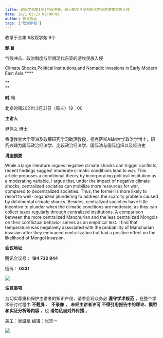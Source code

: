 ```yaml
---
title: 政观学苑第1期|气候冲击、政治制度与早期现代东亚的游牧民族入侵
date: 2021-03-23 09:00:00
author: 政文观止
tags: ['政观学苑']
---
```



收录于合集 #政观学苑 9个

**题 目**

气候冲击、政治制度与早期现代东亚的游牧民族入侵  

Climate Shocks,Political Institutions,and Nomadic Invasions in Early Modern
East Asia ****

 **  
**

 **时 间**

北京时间2021年3月31日（周三）19：00

  

 **主讲人**

尹伟文 博士

香港教育大学亚洲及政策研究学习助理教授，德克萨斯A&M大学政治学博士，研究兴趣为国际政治经济学、比较政治经济学、国际法与国际组织以及经济史

  

 **讲座摘要**

While a large literature argues negative climate shocks can trigger conflicts,
recent findings suggest moderate climatic conditions lead to war. This article
proposes a conditional theory by incorporating political institution as a
moderating variable. I argue that, under the impact of negative climate
shocks, centralized societies can mobilize more resources for war, compared to
decentralized societies. Thus, the former is more likely to resort to well-
organized plundering to address the scarcity problem caused by detrimental
climate shocks. Besides, centralized societies have little incentive to
plunder when the climatic conditions are moderate, as they can collect taxes
regularly through centralized institutions. A comparison between the more
centralized Manchurian and the less centralized Mongols on their conflictual
behavior serves as an empirical test. I find that temperature was negatively
associated with the probability of Manchurian invasion after they embraced
centralization but had a positive effect on the likelihood of Mongol invasion.

  

 **会议地址**

腾讯会议号： **194 730 844**

密码： **0331**

![](/images/149/2.png)

**注意事项**

为切实尊重和保护主讲者的知识产权，请参会观众务必 **遵守学术规范** ，在整个学术研讨过程中 **不截屏** 、 **不录像** ，
**未经主讲者许可** **不得引用报告中的理论、模型和实证分析等内容** ，也 **请勿私自对外传播** 。

  

美工：吴温泉 编辑：张天一  

  

![](/images/149/3.jpeg)

  

